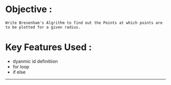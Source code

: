 # Objective :
    Write Bresenham's Algrithm to find out the Points at which points are to be plotted for a given radius.

# Key Features Used :
- dyanmic id definitiion
- for loop
- if else

---